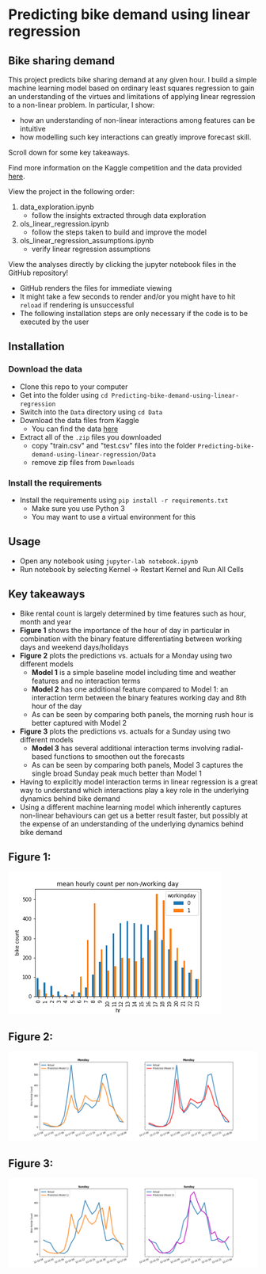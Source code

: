 # Predicting bike demand using linear regression

Bike sharing demand
---------------------------
This project predicts bike sharing demand at any given hour. I build a simple machine learning model based on ordinary least squares regression to gain an understanding of the virtues and limitations of applying linear regression to a non-linear problem. In particular, I show:
  - how an understanding of non-linear interactions among features can be intuitive
  - how modelling such key interactions can greatly improve forecast skill.

Scroll down for some key takeaways.

Find more information on the Kaggle competition and the data provided [here](https://www.kaggle.com/c/bike-sharing-demand/overview).

View the project in the following order:
1. data_exploration.ipynb
    - follow the insights extracted through data exploration
2. ols_linear_regression.ipynb
    - follow the steps taken to build and improve the model
3. ols_linear_regression_assumptions.ipynb
    - verify linear regression assumptions

View the analyses directly by clicking the jupyter notebook files in the GitHub repository!
  - GitHub renders the files for immediate viewing
  - It might take a few seconds to render and/or you might have to hit `reload` if rendering is unsuccessful
  - The following installation steps are only necessary if the code is to be executed by the user

Installation
---------------------------

### Download the data

* Clone this repo to your computer
* Get into the folder using `cd Predicting-bike-demand-using-linear-regression`
* Switch into the `Data` directory using `cd Data`
* Download the data files from Kaggle  
    * You can find the data [here](https://www.kaggle.com/c/bike-sharing-demand/data)
* Extract all of the `.zip` files you downloaded
    * copy "train.csv" and "test.csv" files into the folder `Predicting-bike-demand-using-linear-regression/Data`
    * remove zip files from `Downloads`


### Install the requirements

* Install the requirements using `pip install -r requirements.txt`
    * Make sure you use Python 3
    * You may want to use a virtual environment for this

Usage
-----------------------
* Open any notebook using `jupyter-lab notebook.ipynb`
* Run notebook by selecting Kernel -> Restart Kernel and Run All Cells


Key takeaways
-----------------------

- Bike rental count is largely determined by time features such as hour, month and year
- __Figure 1__ shows the importance of the hour of day in particular in combination with the binary feature differentiating between working days and weekend days/holidays
- __Figure 2__ plots the predictions vs. actuals for a Monday using two different models
  - **Model 1** is a simple baseline model including time and weather features and no interaction terms
  - **Model 2** has one additional feature compared to Model 1: an interaction term between the binary features working day and 8th hour of the day
  - As can be seen by comparing both panels, the morning rush hour is better captured with Model 2
- __Figure 3__ plots the predictions vs. actuals for a Sunday using two different models
  - **Model 3** has several additional interaction terms involving radial-based functions to smoothen out the forecasts
  - As can be seen by comparing both panels, Model 3 captures the single broad Sunday peak much better than Model 1
- Having to explicitly model interaction terms in linear regression is a great way to understand which interactions play a key role in the underlying dynamics behind bike demand
- Using a different machine learning model which inherently captures non-linear behaviours can get us a better result faster, but possibly at the expense of an understanding of the underlying dynamics behind bike demand


## Figure 1:
![plot_mean_count](Plots/mean_hourly_count_per_day_type.png)

## Figure 2:
![plot_Mondays](Plots/Monday_predictions.png)

## Figure 3:
![plot_Sundays](Plots/Sunday_predictions.png)
